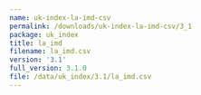 ```yaml
---
name: uk-index-la-imd-csv
permalink: /downloads/uk-index-la-imd-csv/3_1
package: uk_index
title: la_imd
filename: la_imd.csv
version: '3.1'
full_version: 3.1.0
file: /data/uk_index/3.1/la_imd.csv
---
```


